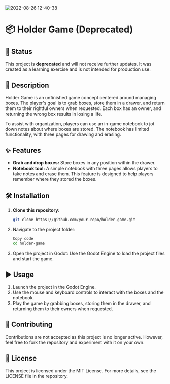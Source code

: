 ![2022-08-26 12-40-38](https://github.com/user-attachments/assets/14af8cc1-bb2a-467e-b4dd-2f5722c1b095)

# 📦 Holder Game (Deprecated)

## **🛑 Status**
This project is **deprecated** and will not receive further updates. It was created as a learning exercise and is not intended for production use.

## **🌟 Description**
Holder Game is an unfinished game concept centered around managing boxes. The player's goal is to grab boxes, store them in a drawer, and return them to their rightful owners when requested. Each box has an owner, and returning the wrong box results in losing a life.

To assist with organization, players can use an in-game notebook to jot down notes about where boxes are stored. The notebook has limited functionality, with three pages for drawing and erasing.

## **✨ Features**
- **Grab and drop boxes:** Store boxes in any position within the drawer.  
- **Notebook tool:** A simple notebook with three pages allows players to take notes and erase them. This feature is designed to help players remember where they stored the boxes.  

## **🛠️ Installation**
1. **Clone this repository:**  
   ```bash
   git clone https://github.com/your-repo/holder-game.git
    ```

2. Navigate to the project folder:
   ```bash
   Copy code
   cd holder-game
   ```

3. Open the project in Godot:
Use the Godot Engine to load the project files and start the game.

## ▶️ Usage
1. Launch the project in the Godot Engine.
2. Use the mouse and keyboard controls to interact with the boxes and the notebook.
3. Play the game by grabbing boxes, storing them in the drawer, and returning them to their owners when requested.


## 🤝 Contributing
Contributions are not accepted as this project is no longer active. However, feel free to fork the repository and experiment with it on your own.


## 📜 License
This project is licensed under the MIT License. For more details, see the LICENSE file in the repository.
